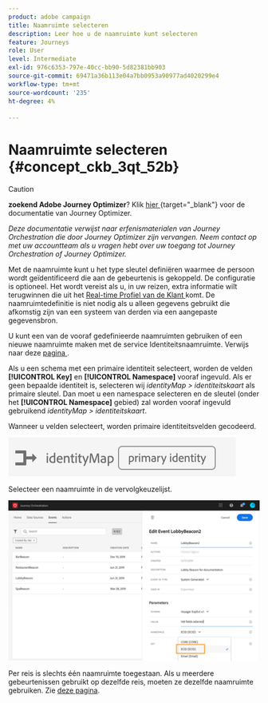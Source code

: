 ```yaml
---
product: adobe campaign
title: Naamruimte selecteren
description: Leer hoe u de naamruimte kunt selecteren
feature: Journeys
role: User
level: Intermediate
exl-id: 976c6353-797e-40cc-bb90-5d82381bb903
source-git-commit: 69471a36b113e04a7bb0953a90977ad4020299e4
workflow-type: tm+mt
source-wordcount: '235'
ht-degree: 4%

---
```


# Naamruimte selecteren {#concept_ckb_3qt_52b}


>[!CAUTION]
>
>**zoekend Adobe Journey Optimizer**? Klik [ hier ](https://experienceleague.adobe.com/en/docs/journey-optimizer/using/ajo-home){target="_blank"} voor de documentatie van Journey Optimizer.
>
>
>_Deze documentatie verwijst naar erfenismaterialen van Journey Orchestration die door Journey Optimizer zijn vervangen. Neem contact op met uw accountteam als u vragen hebt over uw toegang tot Journey Orchestration of Journey Optimizer._


Met de naamruimte kunt u het type sleutel definiëren waarmee de persoon wordt geïdentificeerd die aan de gebeurtenis is gekoppeld. De configuratie is optioneel. Het wordt vereist als u, in uw reizen, extra informatie wilt terugwinnen die uit het [ Real-time Profiel van de Klant ](https://experienceleague.adobe.com/docs/experience-platform/profile/home.html?lang=nl) komt. De naamruimtedefinitie is niet nodig als u alleen gegevens gebruikt die afkomstig zijn van een systeem van derden via een aangepaste gegevensbron.

U kunt een van de vooraf gedefinieerde naamruimten gebruiken of een nieuwe naamruimte maken met de service Identiteitsnaamruimte. Verwijs naar deze [ pagina ](https://experienceleague.adobe.com/docs/experience-platform/identity/home.html?lang=nl).

Als u een schema met een primaire identiteit selecteert, worden de velden **[!UICONTROL Key]** en **[!UICONTROL Namespace]** vooraf ingevuld. Als er geen bepaalde identiteit is, selecteren wij _identityMap > identiteitskaart_ als primaire sleutel. Dan moet u een namespace selecteren en de sleutel (onder het **[!UICONTROL Namespace]** gebied) zal worden vooraf ingevuld gebruikend _identityMap > identiteitskaart_.

Wanneer u velden selecteert, worden primaire identiteitsvelden gecodeerd.

![](../assets/primary-identity.png)


Selecteer een naamruimte in de vervolgkeuzelijst.

![](../assets/journey17.png)

Per reis is slechts één naamruimte toegestaan. Als u meerdere gebeurtenissen gebruikt op dezelfde reis, moeten ze dezelfde naamruimte gebruiken. Zie [deze pagina](../building-journeys/journey.md).
